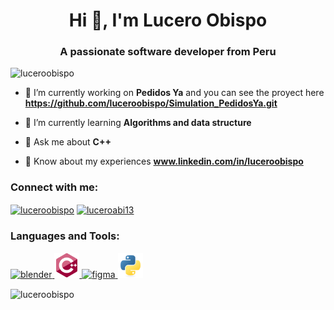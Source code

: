 <h1 align="center">Hi 👋, I'm Lucero Obispo</h1>
<h3 align="center">A passionate software developer from Peru</h3>

<p align="left"> <img src="https://komarev.com/ghpvc/?username=luceroobispo&label=Profile%20views&color=0e75b6&style=flat" alt="luceroobispo" /> </p>

- 🎯 I’m currently working on **Pedidos Ya** and you can see the proyect here **https://github.com/luceroobispo/Simulation_PedidosYa.git**

- 🌱 I’m currently learning **Algorithms and data structure**

- 💬 Ask me about **C++**

- 🎯 Know about my experiences **www.linkedin.com/in/luceroobispo**

<h3 align="left">Connect with me:</h3>
<p align="left">
<a href="https://linkedin.com/in/luceroobispo" target="blank"><img align="center" src="https://raw.githubusercontent.com/rahuldkjain/github-profile-readme-generator/master/src/images/icons/Social/linked-in-alt.svg" alt="luceroobispo" height="30" width="40" /></a>
<a href="https://codeforces.com/profile/luceroabi13" target="blank"><img align="center" src="https://raw.githubusercontent.com/rahuldkjain/github-profile-readme-generator/master/src/images/icons/Social/codeforces.svg" alt="luceroabi13" height="30" width="40" /></a>
</p>

<h3 align="left">Languages and Tools:</h3>
<p align="left"> <a href="https://www.blender.org/" target="_blank" rel="noreferrer"> <img src="https://download.blender.org/branding/community/blender_community_badge_white.svg" alt="blender" width="40" height="40"/> </a> <a href="https://www.w3schools.com/cpp/" target="_blank" rel="noreferrer"> <img src="https://raw.githubusercontent.com/devicons/devicon/master/icons/cplusplus/cplusplus-original.svg" alt="cplusplus" width="40" height="40"/> </a> <a href="https://www.figma.com/" target="_blank" rel="noreferrer"> <img src="https://www.vectorlogo.zone/logos/figma/figma-icon.svg" alt="figma" width="40" height="40"/> </a> <a href="https://www.python.org" target="_blank" rel="noreferrer"> <img src="https://raw.githubusercontent.com/devicons/devicon/master/icons/python/python-original.svg" alt="python" width="40" height="40"/> </a> </p>

<p><img align="center" src="https://github-readme-streak-stats.herokuapp.com/?user=luceroobispo&" alt="luceroobispo" /></p>
